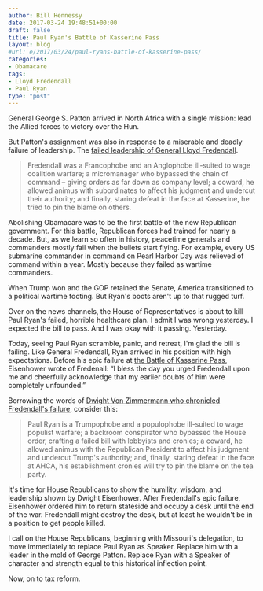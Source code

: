 ```yaml
---
author: Bill Hennessy
date: 2017-03-24 19:48:51+00:00
draft: false
title: Paul Ryan's Battle of Kasserine Pass
layout: blog
#url: e/2017/03/24/paul-ryans-battle-of-kasserine-pass/
categories:
- Obamacare
tags:
- Lloyd Fredendall
- Paul Ryan
type: "post"
---
```


General George S. Patton arrived in North Africa with a single mission: lead the Allied forces to victory over the Hun.

But Patton's assignment was also in response to a miserable and deadly failure of leadership. The [failed leadership of General Lloyd Fredendall](https://www.defensemedianetwork.com/stories/command-failure-lloyd-fredendall-and-the-battle-of-kasserine-pass/).



> Fredendall was a Francophobe and an Anglophobe ill-suited to wage coalition warfare; a micromanager who bypassed the chain of command – giving orders as far down as company level; a coward, he allowed animus with subordinates to affect his judgment and undercut their authority; and finally, staring defeat in the face at Kasserine, he tried to pin the blame on others.



Abolishing Obamacare was to be the first battle of the new Republican government. For this battle, Republican forces had trained for nearly a decade. But, as we learn so often in history, peacetime generals and commanders mostly fail when the bullets start flying. For example, every US submarine commander in command on Pearl Harbor Day was relieved of command within a year. Mostly because they failed as wartime commanders.

When Trump won and the GOP retained the Senate, America transitioned to a political wartime footing. But Ryan's boots aren't up to that rugged turf.

Over on the news channels, the House of Representatives is about to kill Paul Ryan's failed, horrible healthcare plan. I admit I was wrong yesterday. I expected the bill to pass. And I was okay with it passing. Yesterday.

Today, seeing Paul Ryan scramble, panic, and retreat, I'm glad the bill is failing. Like General Fredendall, Ryan arrived in his position with high expectations. Before his epic failure at [the Battle of Kasserine Pass](https://www.history.com/this-day-in-history/battle-of-the-kasserine-pass), Eisenhower wrote of Fredenall: “I bless the day you urged Fredendall upon me and cheerfully acknowledge that my earlier doubts of him were completely unfounded.”

Borrowing the words of [Dwight Von Zimmermann who chronicled Fredendall's failure](https://www.defensemedianetwork.com/stories/command-failure-lloyd-fredendall-and-the-battle-of-kasserine-pass/), consider this:



> Paul Ryan is a Trumpophobe and a populophobe ill-suited to wage populist warfare; a backroom conspirator who bypassed the House order, crafting a failed bill with lobbyists and cronies; a coward, he allowed animus with the Republican President to affect his judgment and undercut Trump's authority; and, finally, staring defeat in the face at AHCA, his establishment cronies will try to pin the blame on the tea party.



It's time for House Republicans to show the humility, wisdom, and leadership shown by Dwight Eisenhower. After Fredendall's epic failure, Eisenhower ordered him to return stateside and occupy a desk until the end of the war. Fredendall might destroy the desk, but at least he wouldn't be in a position to get people killed.

I call on the House Republicans, beginning with Missouri's delegation, to move immediately to replace Paul Ryan as Speaker. Replace him with a leader in the mold of George Patton. Replace Ryan with a Speaker of character and strength equal to this historical inflection point.

Now, on to tax reform.
